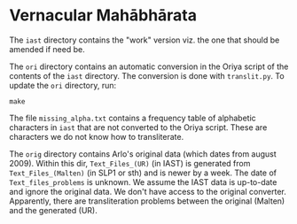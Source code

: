 # Vernacular Mahābhārata

The `iast` directory contains the "work" version viz. the one that should be
amended if need be.

The `ori` directory contains an automatic conversion in the Oriya script of the
contents of the `iast` directory. The conversion is done with `translit.py`. To
update the `ori` directory, run:

	make

The file `missing_alpha.txt` contains a frequency table of alphabetic characters
in `iast` that are not converted to the Oriya script. These are characters we do
not know how to transliterate.

The `orig` directory contains Arlo's original data (which dates from august
2009). Within this dir, `Text_Files_(UR)` (in IAST) is generated from
`Text_Files_(Malten)` (in SLP1 or sth) and is newer by a week. The date of
`Text_files_problems` is unknown. We assume the IAST data is up-to-date and
ignore the original data. We don't have access to the original converter.
Apparently, there are transliteration problems between the original (Malten) and
the generated (UR).
